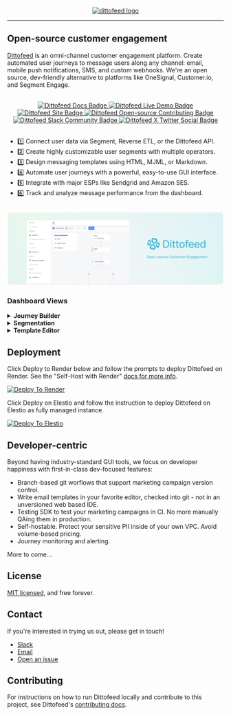 <p align="center">
  <a href="https://dittofeed.com">
    <picture>
      <img width="350" alt="dittofeed logo" src="https://raw.githubusercontent.com/dittofeed/dittofeed/main/packages/docs/logo/light.png">
    </picture>
  </a>
</p>

---

## Open-source customer engagement

[Dittofeed](https://dittofeed.com) is an omni-channel customer engagement platform. Create automated user journeys to message users along any channel: email, mobile push notifications, SMS, and custom webhooks. We're an open source, dev-friendly alternative to platforms like OneSignal, Customer.io, and Segment Engage.

<br />

<div align="center">
<a href="https://docs.dittofeed.com/introduction">
<img alt="Dittofeed Docs Badge" src="https://img.shields.io/badge/docs-dittofeed-1?color=%2349BBD4&link=https%3A%2F%2Fdocs.dittofeed.com%2Fintroduction">
</a>
<a href="https://demo.dittofeed.com/dashboard/journeys/">
<img alt="Dittofeed Live Demo Badge" src="https://img.shields.io/badge/live_demo-dittofeed-1?color=%2349BBD4&link=https%3A%2F%2Fdemo.dittofeed.com%2Fdashboard%2Fjourneys">
</a>
<a href="https://dittofeed.com/">
<img alt="Dittofeed Site Badge" src="https://img.shields.io/badge/site-dittofeed-1?color=%2349BBD4&link=https%3A%2F%2Fdittofeed.com%2F">
</a>
<a href="https://docs.dittofeed.com/contributing/running-locally">
<img alt="Dittofeed Open-source Contributing Badge" src="https://img.shields.io/badge/contributing-dittofeed?color=%2349BBD4&link=https%3A%2F%2Fdocs.dittofeed.com%2Fcontributing%2Frunning-locally">
</a>
<a href="https://join.slack.com/t/dittofeed-community/shared_invite/zt-1u3lyts83-P6npff1AbjniNRLVlrlM5A">
<img alt="Dittofeed Slack Community Badge" src="https://img.shields.io/badge/community-dittofeed?style=social&logo=slack&link=https%3A%2F%2Fjoin.slack.com%2Ft%2Fdittofeed-community%2Fshared_invite%2Fzt-1u3lyts83-P6npff1AbjniNRLVlrlM5A">
</a>
<a href="https://x.com/dittofeed">
<img alt="Dittofeed X Twitter Social Badge" src="https://img.shields.io/badge/follow-dittofeed?style=social&logo=x&link=https%3A%2F%2Fx.com%2Fdittofeed">
</a>
</div>

<br />

- 1️⃣ Connect user data via Segment, Reverse ETL, or the Dittofeed API.
- 2️⃣ Create highly customizable user segments with multiple operators.
- 3️⃣ Design messaging templates using HTML, MJML, or Markdown.
- 4️⃣ Automate user journeys with a powerful, easy-to-use GUI interface.
- 5️⃣ Integrate with major ESPs like Sendgrid and Amazon SES.
- 6️⃣ Track and analyze message performance from the dashboard.

<br />

<a href="https://dittofeed.com/">
  <img src="packages/docs/images/github-readme-banner.png" alt="Dittofeed Admin Panel Banner" />
</a>

<br />

### Dashboard Views

<details>
  <summary><b>Journey Builder</b></summary>
  <img alt="Customer Journeys" src="packages/docs/images/journeys_github.png">
</details>
<details>
  <summary><b>Segmentation</b></summary>
  <img alt="User Segmentation" src="packages/docs/images/segments_github.png">
</details>
<details>
  <summary><b>Template Editor</b></summary>
  <img alt="Messaging Templates" src="packages/docs/images/templates_github.png">
</details>

## Deployment

Click Deploy to Render below and follow the prompts to deploy Dittofeed on Render. See the "Self-Host with Render" [docs for more info](https://docs.dittofeed.com/deployment/self-hosted/render).

<a href="https://render.com/deploy?repo=https://github.com/dittofeed/dittofeed" target="_blank" rel="nofollow"><img src="https://render.com/images/deploy-to-render-button.svg" alt="Deploy To Render"></a>

Click Deploy on Elestio and follow the instruction to deploy Dittofeed on Elestio as fully managed instance.

<a href="https://elest.io/open-source/dittofeed" target="_blank" rel="nofollow"><img src="https://pub-da36157c854648669813f3f76c526c2b.r2.dev/deploy-on-elestio-black.png" alt="Deploy To Elestio"></a>

## Developer-centric

Beyond having industry-standard GUI tools, we focus on developer happiness with first-in-class dev-focused features:

- Branch-based git worflows that support marketing campaign version control.
- Write email templates in your favorite editor, checked into git - not in an unversioned web based IDE.
- Testing SDK to test your marketing campaigns in CI. No more manually QAing them in production.
- Self-hostable. Protect your sensitive PII inside of your own VPC. Avoid volume-based pricing.
- Journey monitoring and alerting.

More to come...
  
## License

[MIT licensed](/LICENSE), and free forever.

## Contact

If you're interested in trying us out, please get in touch!

* [Slack](https://join.slack.com/t/dittofeed-community/shared_invite/zt-1rwjkx7w1-Jj8MeB1wN~hiM7uuErLj1A)
* [Email](mailto:support@dittofeed.com)
* [Open an issue](https://github.com/dittofeed/dittofeed/issues/new)

## Contributing

For instructions on how to run Dittofeed locally and contribute to this project, see Dittofeed's [contributing docs](https://docs.dittofeed.com/contributing/).
